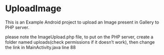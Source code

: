 # UploadImage

This is an Example Android project to upload an Image present in Gallery to PHP server.

please note the ImageUpload.php file, to put on the PHP server, create a folder named uploads(check permissions if it doesn’t work), then change the link in MainActivity.java line 88

